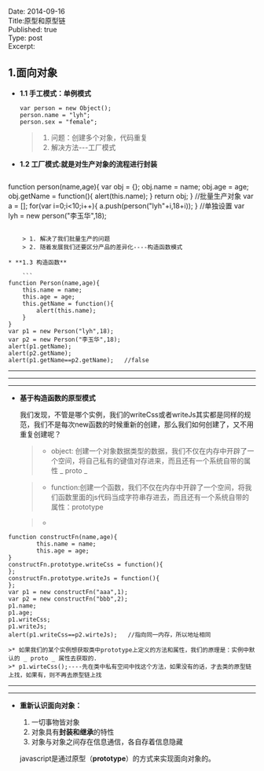 Date: 2014-09-16  
Title:原型和原型链   
Published: true  
Type: post  
Excerpt:   

## 1.面向对象

* **1.1 手工模式：单例模式**

	```
	var person = new Object();
	person.name = "lyh";
	person.sex = "female";
	```
	> 1. 问题：创建多个对象，代码重复
	> 2. 解决方法---工厂模式

* **1.2 工厂模式:就是对生产对象的流程进行封装**

	```
function person(name,age){
	var obj = {};
	obj.name = name;
	obj.age = age;
	obj.getName = function(){
		alert(this.name);
	}
	return obj;
}
//批量生产对象
var a = [];
for(var i=0;i<10;i++){
	a.push(person("lyh"+i,18+i));
}
//单独设置
var lyh = new person("李玉华",18);
```

	> 1. 解决了我们批量生产的问题
	> 2. 随着发展我们还要区分产品的差异化----构造函数模式

* **1.3 构造函数**
		
	```
function Person(name,age){
	this.name = name;
	this.age = age;
	this.getName = function(){
		alert(this.name);
	}
}
var p1 = new Person("lyh",18);
var p2 = new Person("李玉华",18);
alert(p1.getName);
alert(p2.getName);
alert(p1.getName==p2.getName);   //false
```



---
---
---


* **基于构造函数的原型模式** 

	我们发现，不管是哪个实例，我们的writeCss或者writeJs其实都是同样的规范，我们不是每次new函数的时候重新的创建，那么我们如何创建了，又不用重复创建呢？
	
	> * object: 创建一个对象数据类型的数据，我们不仅在内存中开辟了一个空间，将自己私有的键值对存进来，而且还有一个系统自带的属性 _ proto _ 
	
	> * function:创建一个函数，我们不仅在内存中开辟了一个空间，将我们函数里面的js代码当成字符串存进去，而且还有一个系统自带的属性：prototype
	
	> * 
```
function constructFn(name,age){
		this.name = name;
		this.age = age;
}
constructFn.prototype.writeCss = function(){
};
constructFn.prototype.writeJs = function(){
};
var p1 = new constructFn("aaa",1);
var p2 = new constructFn("bbb",2);
p1.name;
p1.age;
p1.writeCss;
p1.writeJs;
alert(p1.writeCss==p2.wirteJs);   //指向同一内存，所以地址相同
```
	>* 如果我们的某个实例想获取类中prototype上定义的方法和属性，我们的原理是：实例中默认的 _ proto _ 属性去获取的.
	>* p1.wirteCss();----先在类中私有空间中找这个方法，如果没有的话，才去类的原型链上找，如果有，则不再去原型链上找



---
---

* **重新认识面向对象：**

	1. 一切事物皆对象
	2. 对象具有**封装和继承**的特性
	3. 对象与对象之间存在信息通信，各自存着信息隐藏
	
	javascript是通过原型（**prototype**）的方式来实现面向对象的。
	





